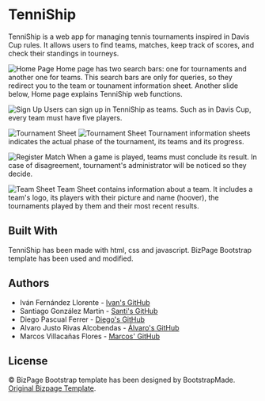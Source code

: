 # TenniShip

TenniShip is a web app for managing tennis tournaments inspired in Davis Cup rules. It allows users to find teams, matches, keep track of scores, and check their standings in tourneys. 

![Home Page](https://github.com/CodeURJC-DAW-2019-20/webapp2/tree/master/BizPage/img/screenshots/index.png "Home Page")
Home page has two search bars: one for tournaments and another one for teams. This search bars are only for queries, so they redirect you to the team or tounament information sheet. Another slide below, Home page explains TenniShip web functions.

![Sign Up](https://github.com/CodeURJC-DAW-2019-20/webapp2/tree/master/BizPage/img/screenshots/signup.png "Sign Up")
Users can sign up in TenniShip as teams. Such as in Davis Cup, every team must have five players.

![Tournament Sheet](https://github.com/CodeURJC-DAW-2019-20/webapp2/tree/master/BizPage/img/screenshots/tsheetGP.png "Tournament Sheet")
![Tournament Sheet](https://github.com/CodeURJC-DAW-2019-20/webapp2/tree/master/BizPage/img/screenshots/tsheetFP.png "Tournament Sheet")
Tournament information sheets indicates the actual phase of the tournament, its teams and its progress.

![Register Match](https://github.com/CodeURJC-DAW-2019-20/webapp2/tree/master/BizPage/img/screenshots/registerMatch.png "Register Match")
When a game is played, teams must conclude its result. In case of disagreement, tournament's administrator will be noticed so they decide.

![Team Sheet](https://github.com/CodeURJC-DAW-2019-20/webapp2/tree/master/BizPage/img/screenshots/teamSheet.png "Team Sheet")
Team Sheet contains information about a team. It includes a team's logo, its players with their picture and name (hoover), the tournaments played by them and their most recent results.

## Built With

TenniShip has been made with html, css and javascript. BizPage Bootstrap template has been used and modified.

## Authors

* Iván Fernández Llorente - [Ivan's GitHub](https://github.com/IvanFernandezLlorente/ "IvanFernandezLlorente")
* Santiago González Martin - [Santi's GitHub](https://github.com/SantiagoGnzlz/ "SantiagoGnzlz")
* Diego Pascual Ferrer - [Diego's GitHub](https://github.com/Diegopasfer1909/ "Diegopasfer1909")
* Alvaro Justo Rivas Alcobendas - [Álvaro's GitHub](https://github.com/Varo412/ "Varo412")
* Marcos Villacañas Flores - [Marcos' GitHub](https://github.com/MarcosVillacanas/ "MarcosVillacanas")

## License
© BizPage Bootstrap template has been designed by BootstrapMade. [Original Bizpage Template](https://bootstrapmade.com/demo/BizPage/ "Bizpage").

